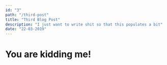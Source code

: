 ```yaml
---
id: "3"
path: "/third-post"
title: "Third Blog Post"
description: "I just want to write shit so that this populates a bit"
date: "22-03-2019"
---
```


# You are kidding me!
